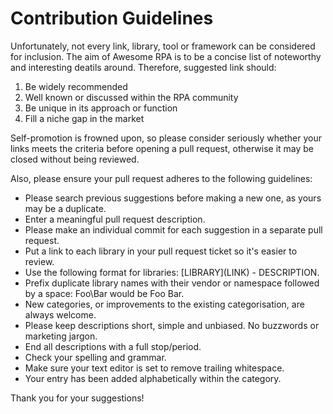 # Contribution Guidelines
Unfortunately, not every link, library, tool or framework can be considered for inclusion. The aim of Awesome RPA is to be a concise list of noteworthy and interesting deatils around. Therefore, suggested link should:

1. Be widely recommended
2. Well known or discussed within the RPA community
3. Be unique in its approach or function
4. Fill a niche gap in the market

Self-promotion is frowned upon, so please consider seriously whether your links meets the criteria before opening a pull request, otherwise it may be closed without being reviewed.

Also, please ensure your pull request adheres to the following guidelines:

* Please search previous suggestions before making a new one, as yours may be a duplicate.
* Enter a meaningful pull request description.
* Please make an individual commit for each suggestion in a separate pull request.
* Put a link to each library in your pull request ticket so it's easier to review.
* Use the following format for libraries: \[LIBRARY\]\(LINK\) - DESCRIPTION.
* Prefix duplicate library names with their vendor or namespace followed by a space: Foo\Bar would be Foo Bar.
* New categories, or improvements to the existing categorisation, are always welcome.
* Please keep descriptions short, simple and unbiased. No buzzwords or marketing jargon.
* End all descriptions with a full stop/period.
* Check your spelling and grammar.
* Make sure your text editor is set to remove trailing whitespace.
* Your entry has been added alphabetically within the category.

Thank you for your suggestions!
